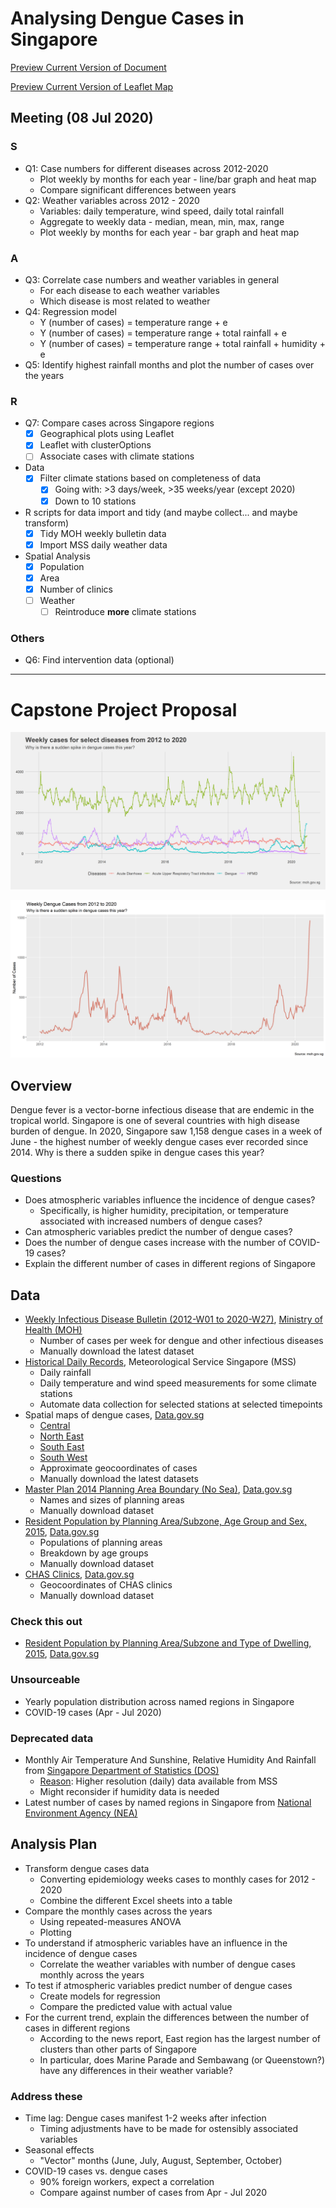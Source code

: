 # Analysing Dengue Cases in Singapore

[Preview Current Version of Document](https://roscoelai.github.io/dasr2020capstone/src/capstone_project_html.html)

[Preview Current Version of Leaflet Map](https://roscoelai.github.io/dasr2020capstone/src/capstone_leaflet_html.html)

## Meeting (08 Jul 2020)
### S
- Q1: Case numbers for different diseases across 2012-2020
  - Plot weekly by months for each year - line/bar graph and heat map
  - Compare significant differences between years
- Q2: Weather variables across 2012 - 2020
  - Variables: daily temperature, wind speed, daily total rainfall
  - Aggregate to weekly data - median, mean, min, max, range
  - Plot weekly by months for each year - bar graph and heat map

### A
- Q3: Correlate case numbers and weather variables in general
  - For each disease to each weather variables
  - Which disease is most related to weather
- Q4: Regression model
  - Y (number of cases) = temperature range + e
  - Y (number of cases) = temperature range + total rainfall + e
  - Y (number of cases) = temperature range + total rainfall + humidity + e
- Q5: Identify highest rainfall months and plot the number of cases over the years

### R
- Q7: Compare cases across Singapore regions
  - [x] Geographical plots using Leaflet
  - [x] Leaflet with clusterOptions
  - [ ] Associate cases with climate stations
- Data
  - [x] Filter climate stations based on completeness of data
    - [x] Going with: >3 days/week, >35 weeks/year (except 2020)
    - [x] Down to 10 stations
- R scripts for data import and tidy (and maybe collect... and maybe transform)
  - [x] Tidy MOH weekly bulletin data
  - [x] Import MSS daily weather data
- Spatial Analysis
  - [x] Population
  - [x] Area
  - [x] Number of clinics
  - [ ] Weather
    - [ ] Reintroduce **more** climate stations

### Others
- Q6: Find intervention data (optional)

---

# Capstone Project Proposal

![](./imgs/ncases_4diseases_2012_2020.png)

![](./imgs/ncases_2012_2020.png)

## Overview
Dengue fever is a vector-borne infectious disease that are endemic in the tropical world. Singapore is one of several countries with high disease burden of dengue. In 2020, Singapore saw 1,158 dengue cases in a week of June - the highest number of weekly dengue cases ever recorded since 2014. Why is there a sudden spike in dengue cases this year?

### Questions
  - Does atmospheric variables influence the incidence of dengue cases?
    - Specifically, is higher humidity, precipitation, or temperature associated with increased numbers of dengue cases?
  - Can atmospheric variables predict the number of dengue cases?
  - Does the number of dengue cases increase with the number of COVID-19 cases?
  - Explain the different number of cases in different regions of Singapore



## Data
- [Weekly Infectious Disease Bulletin (2012-W01 to 2020-W27)](https://www.moh.gov.sg/docs/librariesprovider5/diseases-updates/weekly-infectious-disease-bulletin-year-2020301ce94d47e44d24aa16207418a38cff.xlsx), [Ministry of Health (MOH)](https://www.moh.gov.sg/resources-statistics/infectious-disease-statistics/2020/weekly-infectious-diseases-bulletin)
  - Number of cases per week for dengue and other infectious diseases
  - Manually download the latest dataset
- [Historical Daily Records](http://www.weather.gov.sg/climate-historical-daily/), Meteorological Service Singapore (MSS)
  - Daily rainfall
  - Daily temperature and wind speed measurements for some climate stations
  - Automate data collection for selected stations at selected timepoints
- Spatial maps of dengue cases, [Data.gov.sg](https://data.gov.sg)
  - [Central](https://data.gov.sg/dataset/dengue-cases-central)
  - [North East](https://data.gov.sg/dataset/dengue-cases-north-east)
  - [South East](https://data.gov.sg/dataset/dengue-cases-south-east)
  - [South West](https://data.gov.sg/dataset/dengue-cases-south-west)
  - Approximate geocoordinates of cases
  - Manually download the latest datasets
- [Master Plan 2014 Planning Area Boundary (No Sea)](https://data.gov.sg/dataset/master-plan-2014-planning-area-boundary-no-sea), [Data.gov.sg](https://data.gov.sg)
  - Names and sizes of planning areas
  - Manually download dataset
- [Resident Population by Planning Area/Subzone, Age Group and Sex, 2015](https://data.gov.sg/dataset/resident-population-by-planning-area-subzone-age-group-and-sex-2015), [Data.gov.sg](https://data.gov.sg)
  - Populations of planning areas
  - Breakdown by age groups
  - Manually download dataset
- [CHAS Clinics](https://data.gov.sg/dataset/chas-clinics), [Data.gov.sg](https://data.gov.sg)
  - Geocoordinates of CHAS clinics
  - Manually download dataset

### Check this out
- [Resident Population by Planning Area/Subzone and Type of Dwelling, 2015](https://data.gov.sg/dataset/resident-population-by-planning-area-subzone-and-type-of-dwelling-2015), [Data.gov.sg](https://data.gov.sg)

### Unsourceable
- Yearly population distribution across named regions in Singapore
- COVID-19 cases (Apr - Jul 2020)

### Deprecated data
- Monthly Air Temperature And Sunshine, Relative Humidity And Rainfall from [Singapore Department of Statistics (DOS)](https://www.tablebuilder.singstat.gov.sg/publicfacing/api/csv/title/15306.csv)
  - <u>Reason</u>: Higher resolution (daily) data available from MSS
  - Might reconsider if humidity data is needed
- Latest number of cases by named regions in Singapore from [National Environment Agency (NEA)](https://www.nea.gov.sg/dengue-zika/dengue/dengue-clusters)



## Analysis Plan
- Transform dengue cases data
  - Converting epidemiology weeks cases to monthly cases for 2012 - 2020
  - Combine the different Excel sheets into a table 
- Compare the monthly cases across the years
  - Using repeated-measures ANOVA
  - Plotting
- To understand if atmospheric variables have an influence in the incidence of dengue cases
  - Correlate the weather variables with number of dengue cases monthly across the years
- To test if atmospheric variables predict number of dengue cases
  - Create models for regression
  - Compare the predicted value with actual value
- For the current trend, explain the differences between the number of cases in different regions
  - According to the news report, East region has the largest number of clusters than other parts of Singapore
  - In particular, does Marine Parade and Sembawang (or Queenstown?) have any differences in their weather variable?

### Address these
- Time lag: Dengue cases manifest 1-2 weeks after infection
  - Timing adjustments have to be made for ostensibly associated variables
- Seasonal effects
  - "Vector" months (June, July, August, September, October)
- COVID-19 cases vs. dengue cases
  - 90% foreign workers, expect a correlation
  - Compare against number of cases from Apr - Jul 2020

